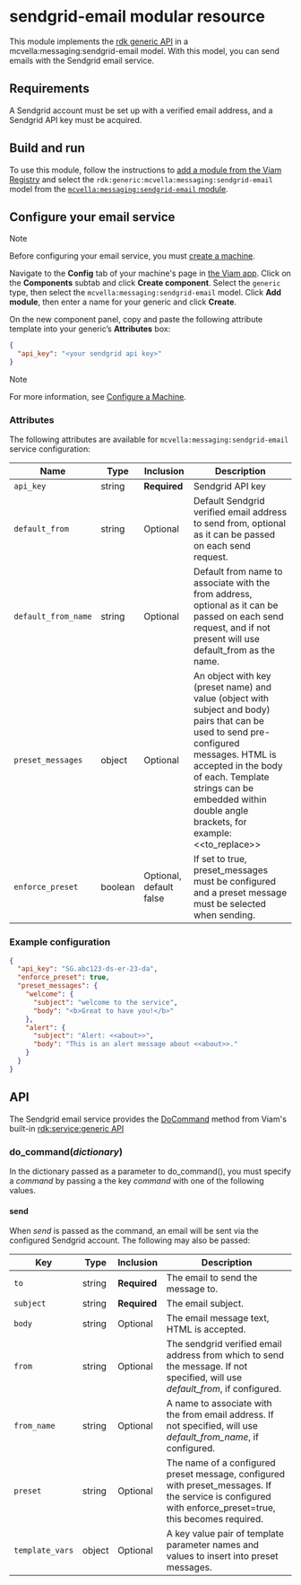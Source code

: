 # sendgrid-email modular resource

This module implements the [rdk generic API](https://github.com/rdk/generic-api) in a mcvella:messaging:sendgrid-email model.
With this model, you can send emails with the Sendgrid email service.

## Requirements

A Sendgrid account must be set up with a verified email address, and a Sendgrid API key must be acquired.

## Build and run

To use this module, follow the instructions to [add a module from the Viam Registry](https://docs.viam.com/registry/configure/#add-a-modular-resource-from-the-viam-registry) and select the `rdk:generic:mcvella:messaging:sendgrid-email` model from the [`mcvella:messaging:sendgrid-email` module](https://app.viam.com/module/rdk/mcvella:messaging:sendgrid-email).

## Configure your email service

> [!NOTE]  
> Before configuring your email service, you must [create a machine](https://docs.viam.com/manage/fleet/machines/#add-a-new-machine).

Navigate to the **Config** tab of your machine's page in [the Viam app](https://app.viam.com/).
Click on the **Components** subtab and click **Create component**.
Select the `generic` type, then select the `mcvella:messaging:sendgrid-email` model.
Click **Add module**, then enter a name for your generic and click **Create**.

On the new component panel, copy and paste the following attribute template into your generic’s **Attributes** box:

```json
{
  "api_key": "<your sendgrid api key>"
}
```

> [!NOTE]  
> For more information, see [Configure a Machine](https://docs.viam.com/manage/configuration/).

### Attributes

The following attributes are available for `mcvella:messaging:sendgrid-email` service configuration:

| Name | Type | Inclusion | Description |
| ---- | ---- | --------- | ----------- |
| `api_key` | string | **Required** |  Sendgrid API key |
| `default_from` | string | Optional |  Default Sendgrid verified email address to send from, optional as it can be passed on each send request. |
| `default_from_name` | string | Optional |  Default from name to associate with the from address, optional as it can be passed on each send request, and if not present will use default_from as the name. |
| `preset_messages` | object | Optional|  An object with key (preset name) and value (object with subject and body) pairs that can be used to send pre-configured messages. HTML is accepted in the body of each. Template strings can be embedded within double angle brackets, for example: <<to_replace>>|
| `enforce_preset` | boolean | Optional, default false |  If set to true, preset_messages must be configured and a preset message must be selected when sending. |

### Example configuration

```json
{
  "api_key": "SG.abc123-ds-er-23-da",
  "enforce_preset": true,
  "preset_messages": {
    "welcome": {
      "subject": "welcome to the service",
      "body": "<b>Great to have you!</b>"
    },
    "alert": {
      "subject": "Alert: <<about>>",
      "body": "This is an alert message about <<about>>."
    }
  }
}
```

## API

The Sendgrid email service provides the [DoCommand](https://docs.viam.com/services/generic/#docommand) method from Viam's built-in [rdk:service:generic API](https://docs.viam.com/services/generic/)

### do_command(*dictionary*)

In the dictionary passed as a parameter to do_command(), you must specify a *command* by passing a the key *command* with one of the following values.

#### send

When *send* is passed as the command, an email will be sent via the configured Sendgrid account.
The following may also be passed:

| Key | Type | Inclusion | Description |
| ---- | ---- | --------- | ----------- |
| `to` | string | **Required** |  The email to send the message to. |
| `subject` | string | **Required** |  The email subject. |
| `body` | string | Optional |  The email message text, HTML is accepted. |
| `from` | string | Optional |  The sendgrid verified email address from which to send the message. If not specified, will use *default_from*, if configured. |
| `from_name` | string | Optional |  A name to associate with the from email address. If not specified, will use *default_from_name*, if configured. |
| `preset` | string | Optional |  The name of a configured preset message, configured with preset_messages.  If the service is configured with enforce_preset=true, this becomes required. |
| `template_vars` | object | Optional | A key value pair of template parameter names and values to insert into preset messages. |

